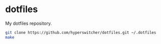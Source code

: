 # dotfiles

My dotfiles repository.

```bash
git clone https://github.com/hyperswitcher/dotfiles.git ~/.dotfiles
make
```
